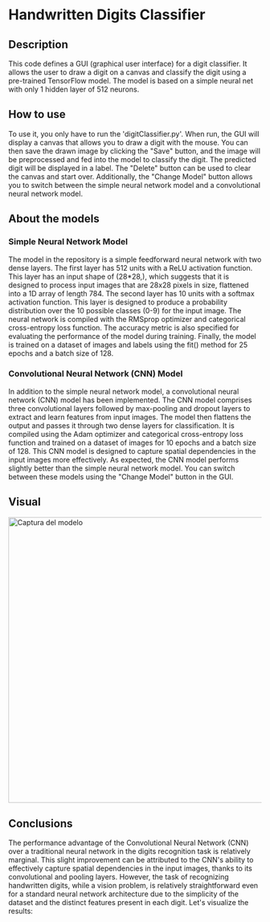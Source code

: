# Handwritten Digits Classifier

## Description
This code defines a GUI (graphical user interface) for a digit classifier. It allows the user to draw a digit on a canvas and classify the digit using a pre-trained TensorFlow model. The model is based on a simple neural net with only 1 hidden layer of 512 neurons.

## How to use
To use it, you only have to run the 'digitClassifier.py'. When run, the GUI will display a canvas that allows you to draw a digit with the mouse. You can then save the drawn image by clicking the "Save" button, and the image will be preprocessed and fed into the model to classify the digit. The predicted digit will be displayed in a label. The "Delete" button can be used to clear the canvas and start over. Additionally, the "Change Model" button allows you to switch between the simple neural network model and a convolutional neural network model.

## About the models

### Simple Neural Network Model
The model in the repository is a simple feedforward neural network with two dense layers. The first layer has 512 units with a ReLU activation function. This layer has an input shape of (28*28,), which suggests that it is designed to process input images that are 28x28 pixels in size, flattened into a 1D array of length 784. The second layer has 10 units with a softmax activation function. This layer is designed to produce a probability distribution over the 10 possible classes (0-9) for the input image. The neural network is compiled with the RMSprop optimizer and categorical cross-entropy loss function. The accuracy metric is also specified for evaluating the performance of the model during training. Finally, the model is trained on a dataset of images and labels using the fit() method for 25 epochs and a batch size of 128.

### Convolutional Neural Network (CNN) Model
In addition to the simple neural network model, a convolutional neural network (CNN) model has been implemented. The CNN model comprises three convolutional layers followed by max-pooling and dropout layers to extract and learn features from input images. The model then flattens the output and passes it through two dense layers for classification. It is compiled using the Adam optimizer and categorical cross-entropy loss function and trained on a dataset of images for 10 epochs and a batch size of 128. This CNN model is designed to capture spatial dependencies in the input images more effectively. As expected, the CNN model performs slightly better than the simple neural network model. You can switch between these models using the "Change Model" button in the GUI.

## Visual
  
<img width="569" alt="Captura del modelo" src="https://github.com/javipzv/handwritten-digits-classifier/assets/90279135/8117ac9d-3ad9-4ac9-81b7-17e5ce052d8b">

## Conclusions
The performance advantage of the Convolutional Neural Network (CNN) over a traditional neural network in the digits recognition task is relatively marginal. This slight improvement can be attributed to the CNN's ability to effectively capture spatial dependencies in the input images, thanks to its convolutional and pooling layers. However, the task of recognizing handwritten digits, while a vision problem, is relatively straightforward even for a standard neural network architecture due to the simplicity of the dataset and the distinct features present in each digit. Let's visualize the results:


